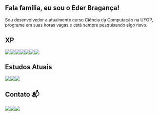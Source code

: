 ## Fala família, eu sou o Eder Bragança!

Sou desenvolvedor a atualmente curso Ciência da Computação na UFOP, programa em suas horas vagas e está sempre pesquisando algo novo. 

## XP

<img src="https://img.shields.io/badge/c-%2300599C.svg?style=for-the-badge&logo=c&logoColor=white"><img src="https://img.shields.io/badge/c++-%2300599C.svg?style=for-the-badge&logo=c%2B%2B&logoColor=white"><img src="https://img.shields.io/badge/html5-%23E34F26.svg?style=for-the-badge&logo=html5&logoColor=white"><img src="https://img.shields.io/badge/css3-%231572B6.svg?style=for-the-badge&logo=css3&logoColor=white"><img src="https://img.shields.io/badge/javascript-%23323330.svg?style=for-the-badge&logo=javascript&logoColor=%23F7DF1E"><img src="https://img.shields.io/badge/java-%23ED8B00.svg?style=for-the-badge&logo=java&logoColor=white"><img src="https://img.shields.io/badge/postgres-%23316192.svg?style=for-the-badge&logo=postgresql&logoColor=white">
## Estudos Atuais

<img src="https://img.shields.io/badge/react-%2320232a.svg?style=for-the-badge&logo=react&logoColor=%2361DAFB"><img src="https://img.shields.io/badge/node.js-6DA55F?style=for-the-badge&logo=node.js&logoColor=white"><img src="https://img.shields.io/badge/python-3670A0?style=for-the-badge&logo=python&logoColor=ffdd54">

## Contato 📬

<a href = "mailto:eder_braganca@aluno.ufop.edu.br"><img src="https://img.shields.io/badge/Gmail-D14836?style=for-the-badge&logo=gmail&logoColor=white" target="_blank"></a><a href="https://instagram.com/ebraganca" target="_blank"><img src="https://img.shields.io/badge/-Instagram-%23E4405F?style=for-the-badge&logo=instagram&logoColor=white" target="_blank"></a><a href="https://www.linkedin.com/in/Eder-Braganca" target="_blank"><img src="https://img.shields.io/badge/-LinkedIn-%230077B5?style=for-the-badge&logo=linkedin&logoColor=white" target="_blank"></a>   

<!---<div>
<a href="https://github.com/EderBraganca">
<img height="180em" src="https://github-readme-stats.vercel.app/api/top-langs/?username=EderBraganca&layout=compact&langs_count=7&theme=dracula"/>
<img height="180em" src="https://github-readme-stats.vercel.app/api?username=EderBraganca&show_icons=true&theme=dracula&include_all_commits=true&count_private=true"/>
</div>>
